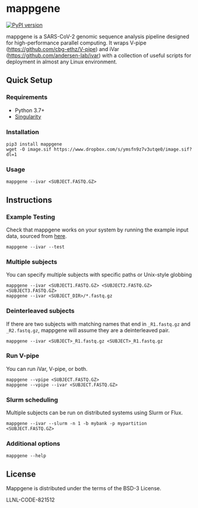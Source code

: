 mappgene
===========
[![PyPI version](https://badge.fury.io/py/mappgene.svg)](https://badge.fury.io/py/mappgene)

mappgene is a SARS-CoV-2 genomic sequence analysis pipeline designed for high-performance parallel computing. It wraps V-pipe (https://github.com/cbg-ethz/V-pipe) and iVar (https://github.com/andersen-lab/ivar) with a collection of useful scripts for deployment in almost any Linux environment.


## Quick Setup

### Requirements

* Python 3.7+
* [Singularity](https://sylabs.io/guides/3.5/user-guide/index.html)

### Installation
```
pip3 install mappgene
wget -O image.sif https://www.dropbox.com/s/ymsfn9z7v3utqe0/image.sif?dl=1
```

### Usage
```
mappgene --ivar <SUBJECT.FASTQ.GZ>
```

## Instructions

### Example Testing
Check that mappgene works on your system by running the example input data, sourced from [here](https://github.com/cbg-ethz/V-pipe/tree/master/tests/data/sars-cov-2/pos_MN908947_3_1/20200729/raw_data).
```
mappgene --ivar --test
```

### Multiple subjects
You can specify multiple subjects with specific paths or Unix-style globbing
```
mappgene --ivar <SUBJECT1.FASTQ.GZ> <SUBJECT2.FASTQ.GZ> <SUBJECT3.FASTQ.GZ>
mappgene --ivar <SUBJECT_DIR>/*.fastq.gz
```

### Deinterleaved subjects
If there are two subjects with matching names that end in `_R1.fastq.gz` and `_R2.fastq.gz`, mappgene will assume they are a deinterleaved pair.
```
mappgene --ivar <SUBJECT>_R1.fastq.gz <SUBJECT>_R1.fastq.gz
```

### Run V-pipe
You can run iVar, V-pipe, or both.
```
mappgene --vpipe <SUBJECT.FASTQ.GZ>
mappgene --vpipe --ivar <SUBJECT.FASTQ.GZ>
```

### Slurm scheduling
Multiple subjects can be run on distributed systems using Slurm or Flux.
```
mappgene --ivar --slurm -n 1 -b mybank -p mypartition <SUBJECT.FASTQ.GZ>
```

### Additional options
```
mappgene --help
```

License
-------
Mappgene is distributed under the terms of the BSD-3 License.

LLNL-CODE-821512
